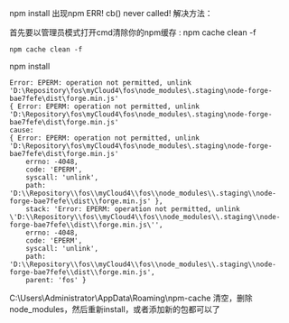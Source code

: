 npm install 出现npm ERR! cb() never called!
解决方法：

首先要以管理员模式打开cmd清除你的npm缓存 : npm cache clean -f
```
npm cache clean -f
```


npm install 

```
Error: EPERM: operation not permitted, unlink 'D:\Repository\fos\myCloud4\fos\node_modules\.staging\node-forge-bae7fefe\dist\forge.min.js'
{ Error: EPERM: operation not permitted, unlink 'D:\Repository\fos\myCloud4\fos\node_modules\.staging\node-forge-bae7fefe\dist\forge.min.js'
cause:
{ Error: EPERM: operation not permitted, unlink 'D:\Repository\fos\myCloud4\fos\node_modules\.staging\node-forge-bae7fefe\dist\forge.min.js'
    errno: -4048,
    code: 'EPERM',
    syscall: 'unlink',
    path: 'D:\\Repository\\fos\\myCloud4\\fos\\node_modules\\.staging\\node-forge-bae7fefe\\dist\\forge.min.js' },
    stack: 'Error: EPERM: operation not permitted, unlink \'D:\\Repository\\fos\\myCloud4\\fos\\node_modules\\.staging\\node-forge-bae7fefe\\dist\\forge.min.js\'',
    errno: -4048,
    code: 'EPERM',
    syscall: 'unlink',
    path: 'D:\\Repository\\fos\\myCloud4\\fos\\node_modules\\.staging\\node-forge-bae7fefe\\dist\\forge.min.js',
    parent: 'fos' }
```

C:\Users\Administrator\AppData\Roaming\npm-cache 清空，删除node_modules，然后重新install，或者添加新的包都可以了